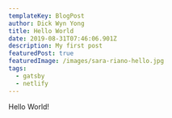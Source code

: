 ```yaml
---
templateKey: BlogPost
author: Dick Wyn Yong
title: Hello World
date: 2019-08-31T07:46:06.901Z
description: My first post
featuredPost: true
featuredImage: /images/sara-riano-hello.jpg
tags:
  - gatsby
  - netlify
---
```


Hello World!
